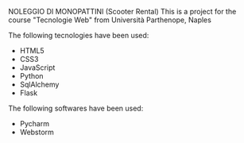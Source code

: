 NOLEGGIO DI MONOPATTINI (Scooter Rental)
This is a project for the course "Tecnologie Web" from Università Parthenope, Naples

The following tecnologies have been used:
- HTML5
- CSS3
- JavaScript
- Python
- SqlAlchemy
- Flask

The following softwares have been used:
- Pycharm
- Webstorm
